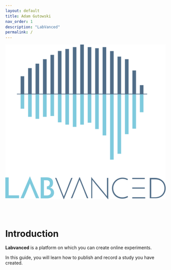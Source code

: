 ```yaml
---
layout: default
title: Adam Gutowski
nav_order: 1
description: "LabVanced"
permalink: /
---
```


![LabVanced logo](assets/images/labvanced.png)

<br/><br/>

# **Introduction**

**Labvanced** is a platform on which you can create online experiments.

In this guide, you will learn how to publish and record a study you have created.

